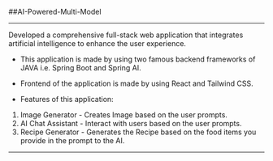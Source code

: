 ##AI-Powered-Multi-Model

---

Developed a comprehensive full-stack web application that integrates artificial intelligence to enhance the user experience. 

- This application is made by using two famous backend frameworks of JAVA i.e. Spring Boot and Spring AI. 

- Frontend of the application is made by using React and Tailwind CSS.

- Features of this application: 
 1. Image Generator - Creates Image based on the user prompts.
 2. AI Chat Assistant - Interact with users based on the user prompts.
 3. Recipe Generator - Generates the Recipe based on the food items you provide in the prompt to the AI. 

---
